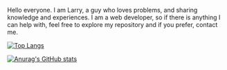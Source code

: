 Hello everyone. I am Larry, a guy who loves problems, and sharing knowledge and experiences. I am a web developer, so if there is anything I can help with, feel free to explore my repository and if you prefer, contact me.

[![Top Langs](https://github-readme-stats.vercel.app/api/top-langs/?username=geek-larry&layout=compact)](https://github.com/geek-larry/github-readme-stats)

[![Anurag's GitHub stats](https://github-readme-stats.vercel.app/api?username=geek-larry)](https://github.com/geek-larry/github-readme-stats&count_private=true&show_icons=true)
